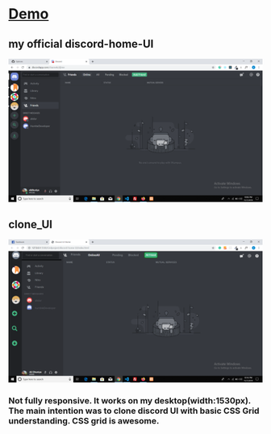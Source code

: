 # [Demo](https://alidhuniya.github.io/Discord-home-UI-clone/)

## my official discord-home-UI

![Official](img/official.png)

## clone_UI

![clone](img/clone.png)

### Not fully responsive. It works on my desktop(width:1530px). The main intention was to clone discord UI with basic CSS Grid understanding. CSS grid is awesome.
